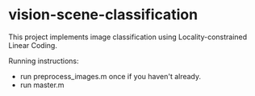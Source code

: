 # vision-scene-classification

This project implements image classification using Locality-constrained Linear Coding.

Running instructions:
- run preprocess_images.m once if you haven't already.
- run master.m
